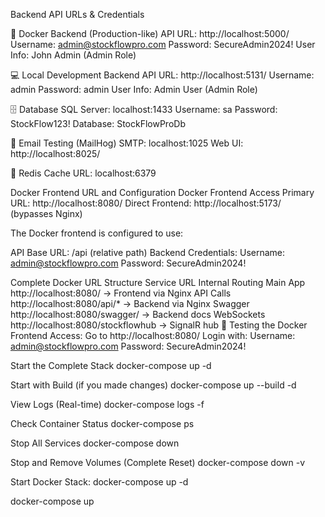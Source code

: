 Backend API URLs & Credentials


🐳 Docker Backend (Production-like)
API URL: http://localhost:5000/
Username: admin@stockflowpro.com
Password: SecureAdmin2024!
User Info: John Admin (Admin Role)


💻 Local Development Backend
API URL: http://localhost:5131/
Username: admin
Password: admin
User Info: Admin User (Admin Role)


🗄️ Database
SQL Server: localhost:1433
Username: sa
Password: StockFlow123!
Database: StockFlowProDb

📧 Email Testing (MailHog)
SMTP: localhost:1025
Web UI: http://localhost:8025/


🔄 Redis Cache
URL: localhost:6379


Docker Frontend URL and Configuration
Docker Frontend Access
Primary URL: http://localhost:8080/
Direct Frontend: http://localhost:5173/ (bypasses Nginx)



The Docker frontend is configured to use:

API Base URL: /api (relative path)
Backend Credentials:
Username: admin@stockflowpro.com
Password: SecureAdmin2024!


Complete Docker URL Structure
Service	URL	Internal Routing
Main App	http://localhost:8080/	→ Frontend via Nginx
API Calls	http://localhost:8080/api/*	→ Backend via Nginx
Swagger	http://localhost:8080/swagger/	→ Backend docs
WebSockets	http://localhost:8080/stockflowhub	→ SignalR hub
🎯 Testing the Docker Frontend
Access: Go to http://localhost:8080/
Login with:
Username: admin@stockflowpro.com
Password: SecureAdmin2024!


Start the Complete Stack
docker-compose up -d

Start with Build (if you made changes)
docker-compose up --build -d

View Logs (Real-time)
docker-compose logs -f

Check Container Status
docker-compose ps


Stop All Services
docker-compose down

Stop and Remove Volumes (Complete Reset)
docker-compose down -v

Start Docker Stack:
docker-compose up -d


docker-compose up